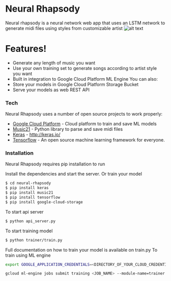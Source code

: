 # Neural Rhapsody
Neural rhapsody is a neural network web app that uses an LSTM network to generate midi files using styles from customizable artist
![alt text](https://www.telegraph.co.uk/content/dam/music/2015-10/Oct29/freddie-mercury-li_1988517a_trans_NvBQzQNjv4BqqQOfaCczG4orCRBni8KzmGpkpi6EAZPmEJ8FOCKQZRw.jpg?imwidth=450)
# Features!
  - Generate any length of music you want
  - Use your own training set to generate songs according to artist style you want
  - Built in integration to Google Cloud Platform ML Engine
You can also:
  - Store your models in Google Cloud Platform Storage Bucket
  - Serve your models as web REST API


### Tech

Neural Rhapsody uses a number of open source projects to work properly:

* [Google Cloud Platform](https://cloud.google.com/) - Cloud platform to train and save  ML models 
* [Music21](http://web.mit.edu/music21/) - Python library to parse and save midi files
* [Keras](http://keras.io/) - http://keras.io/
* [Tensorflow](https://www.tensorflow.org/) - An open source machine learning framework for everyone.

### Installation

Neural Rhapsody requires pip installation to run

Install the dependencies and start the server.
Or train your model

```sh
$ cd neural-rhapsody
$ pip install keras
$ pip install music21
$ pip install tensorflow
$ pip install google-cloud-storage
```
To start api server

```sh
$ python api_server.py
```
To start training model
```sh
$ python trainer/train.py
```
Full documentation on how to train your model is available on train.py
To train using ML engine
```sh
export GOOGLE_APPLICATION_CREDENTIALS=<DIRECTORY_OF_YOUR_CLOUD_CREDENTIALS_JSON>

gcloud ml-engine jobs submit training <JOB_NAME> --module-name=trainer.train --package-path=./trainer --job-dir=<YOUR_GCS_BUCKET> --region=us-central1 --config=trainer/cloudml-gpu.yaml
```

